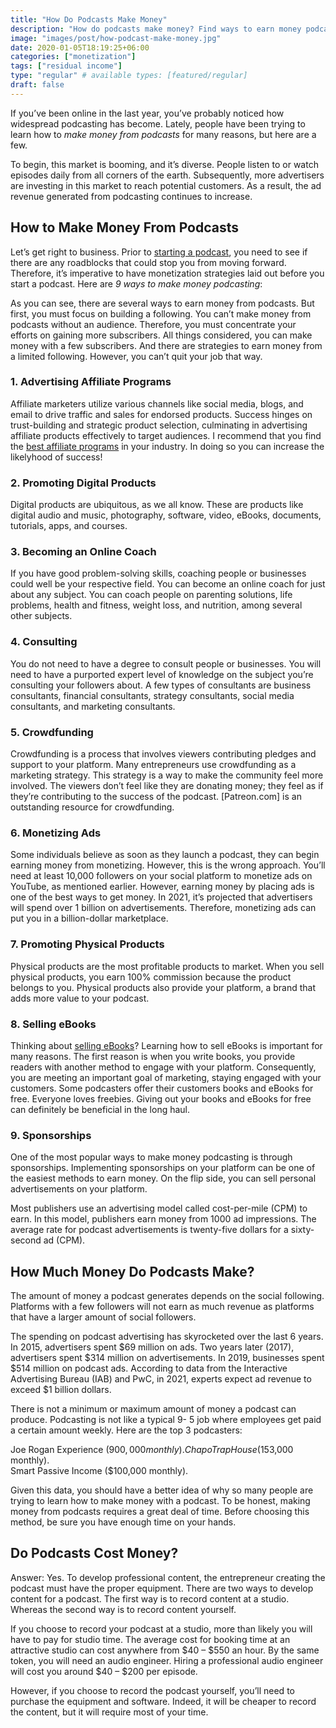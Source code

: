 ```yaml
---
title: "How Do Podcasts Make Money"
description: "How do podcasts make money? Find ways to earn money podcasting. Discover 11 monetization strategies for your platform."
image: "images/post/how-podcast-make-money.jpg"
date: 2020-01-05T18:19:25+06:00
categories: ["monetization"]
tags: ["residual income"]
type: "regular" # available types: [featured/regular]
draft: false
---
```


If you’ve been online in the last year, you’ve probably noticed how widespread podcasting has become. Lately, people have been trying to learn how to _make money from podcasts_ for many reasons, but here are a few.

To begin, this market is booming, and it’s diverse. People listen to or watch episodes daily from all corners of the earth. Subsequently, more advertisers are investing in this market to reach potential customers. As a result, the ad revenue generated from podcasting continues to increase.

## How to Make Money From Podcasts

Let’s get right to business. Prior to [starting a podcast](/blog/how-to-start-a-podcast), you need to see if there are any roadblocks that could stop you from moving forward. Therefore, it’s imperative to have monetization strategies laid out before you start a podcast. Here are _9 ways to make money podcasting_:

As you can see, there are several ways to earn money from podcasts. But first, you must focus on building a following. You can’t make money from podcasts without an audience. Therefore, you must concentrate your efforts on gaining more subscribers. All things considered, you can make money with a few subscribers. And there are strategies to earn money from a limited following. However, you can’t quit your job that way.

### 1. Advertising Affiliate Programs

Affiliate marketers utilize various channels like social media, blogs, and email to drive traffic and sales for endorsed products. Success hinges on trust-building and strategic product selection, culminating in advertising affiliate products effectively to target audiences. I recommend that you find the [best affiliate programs](/blog/best-affiliate-programs-online) in your industry. In doing so you can increase the likelyhood of success!

### 2. Promoting Digital Products

Digital products are ubiquitous, as we all know. These are products like digital audio and music, photography, software, video, eBooks, documents, tutorials, apps, and courses.

### 3. Becoming an Online Coach

If you have good problem-solving skills, coaching people or businesses could well be your respective field. You can become an online coach for just about any subject. You can coach people on parenting solutions, life problems, health and fitness, weight loss, and nutrition, among several other subjects.

### 4. Consulting

You do not need to have a degree to consult people or businesses. You will need to have a purported expert level of knowledge on the subject you’re consulting your followers about. A few types of consultants are business consultants, financial consultants, strategy consultants, social media consultants, and marketing consultants.

### 5. Crowdfunding

Crowdfunding is a process that involves viewers contributing pledges and support to your platform. Many entrepreneurs use crowdfunding as a marketing strategy. This strategy is a way to make the community feel more involved. The viewers don’t feel like they are donating money; they feel as if they’re contributing to the success of the podcast. [Patreon.com] is an outstanding resource for crowdfunding.

### 6. Monetizing Ads

Some individuals believe as soon as they launch a podcast, they can begin earning money from monetizing. However, this is the wrong approach. You’ll need at least 10,000 followers on your social platform to monetize ads on YouTube, as mentioned earlier. However, earning money by placing ads is one of the best ways to get money. In 2021, it’s projected that advertisers will spend over 1 billion on advertisements. Therefore, monetizing ads can put you in a billion-dollar marketplace.

### 7. Promoting Physical Products

Physical products are the most profitable products to market. When you sell physical products, you earn 100% commission because the product belongs to you. Physical products also provide your platform, a brand that adds more value to your podcast.

### 8. Selling eBooks

Thinking about [selling eBooks](/blog/how-to-sell-ebooks-online)? Learning how to sell eBooks is important for many reasons. The first reason is when you write books, you provide readers with another method to engage with your platform. Consequently, you are meeting an important goal of marketing, staying engaged with your customers. Some podcasters offer their customers books and eBooks for free. Everyone loves freebies. Giving out your books and eBooks for free can definitely be beneficial in the long haul.

### 9. Sponsorships

One of the most popular ways to make money podcasting is through sponsorships. Implementing sponsorships on your platform can be one of the easiest methods to earn money. On the flip side, you can sell personal advertisements on your platform.

Most publishers use an advertising model called cost-per-mile (CPM) to earn. In this model, publishers earn money from 1000 ad impressions. The average rate for podcast advertisements is twenty-five dollars for a sixty-second ad (CPM).

## How Much Money Do Podcasts Make?

The amount of money a podcast generates depends on the social following. Platforms with a few followers will not earn as much revenue as platforms that have a larger amount of social followers.

The spending on podcast advertising has skyrocketed over the last 6 years. In 2015, advertisers spent $69 million on ads. Two years later (2017), advertisers spent $314 million on advertisements. In 2019, businesses spent $514 million on podcast ads. According to data from the Interactive Advertising Bureau (IAB) and PwC, in 2021, experts expect ad revenue to exceed $1 billion dollars.

There is not a minimum or maximum amount of money a podcast can produce. Podcasting is not like a typical 9- 5 job where employees get paid a certain amount weekly. Here are the top 3 podcasters:

Joe Rogan Experience ($900,000 monthly).  
Chapo Trap House ($153,000 monthly).  
Smart Passive Income ($100,000 monthly).

Given this data, you should have a better idea of why so many people are trying to learn how to make money with a podcast. To be honest, making money from podcasts requires a great deal of time. Before choosing this method, be sure you have enough time on your hands.

## Do Podcasts Cost Money?

Answer: Yes. To develop professional content, the entrepreneur creating the podcast must have the proper equipment. There are two ways to develop content for a podcast. The first way is to record content at a studio. Whereas the second way is to record content yourself.

If you choose to record your podcast at a studio, more than likely you will have to pay for studio time. The average cost for booking time at an attractive studio can cost anywhere from $40 – $550 an hour. By the same token, you will need an audio engineer. Hiring a professional audio engineer will cost you around $40 – $200 per episode.

However, if you choose to record the podcast yourself, you’ll need to purchase the equipment and software. Indeed, it will be cheaper to record the content, but it will require most of your time.